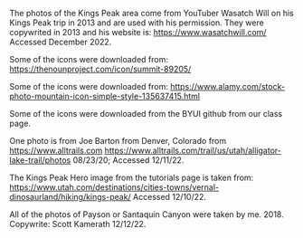 The photos of the Kings Peak area come from YouTuber Wasatch Will on his Kings Peak trip in 2013 and are used with his permission. They were copywrited in 2013 and his website is: https://www.wasatchwill.com/ Accessed December 2022.

Some of the icons were downloaded from: https://thenounproject.com/icon/summit-89205/

Some of the icons were downloaded from: https://www.alamy.com/stock-photo-mountain-icon-simple-style-135637415.html

Some of the icons were downloaded from the BYUI github from our class page.

One photo is from Joe Barton from Denver, Colorado from https://www.alltrails.com
https://www.alltrails.com/trail/us/utah/alligator-lake-trail/photos 08/23/20; Accessed 12/11/22.

The Kings Peak Hero image from the tutorials page is taken from: https://www.utah.com/destinations/cities-towns/vernal-dinosaurland/hiking/kings-peak/ Accessed 12/10/22.

All of the photos of Payson or Santaquin Canyon were taken by me. 2018.
Copywrite: Scott Kamerath 12/12/22.